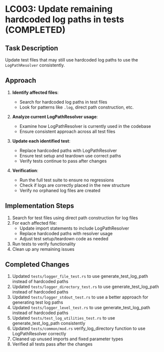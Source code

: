# LC003: Update remaining hardcoded log paths in tests (COMPLETED)

## Task Description
Update test files that may still use hardcoded log paths to use the `LogPathResolver` consistently.

## Approach

1. **Identify affected files**: 
   - Search for hardcoded log paths in test files
   - Look for patterns like `.log`, direct path construction, etc.

2. **Analyze current LogPathResolver usage**:
   - Examine how LogPathResolver is currently used in the codebase
   - Ensure consistent approach across all test files

3. **Update each identified test**:
   - Replace hardcoded paths with LogPathResolver
   - Ensure test setup and teardown use correct paths
   - Verify tests continue to pass after changes

4. **Verification**:
   - Run the full test suite to ensure no regressions
   - Check if logs are correctly placed in the new structure
   - Verify no orphaned log files are created

## Implementation Steps

1. Search for test files using direct path construction for log files
2. For each affected file:
   - Update import statements to include LogPathResolver
   - Replace hardcoded paths with resolver usage
   - Adjust test setup/teardown code as needed
3. Run tests to verify functionality
4. Clean up any remaining issues

## Completed Changes

1. Updated `tests/logger_file_test.rs` to use generate_test_log_path instead of hardcoded paths
2. Updated `tests/logger_directory_test.rs` to use generate_test_log_path instead of hardcoded paths
3. Updated `tests/logger_stdout_test.rs` to use a better approach for generating test log paths
4. Updated `tests/logger_level_test.rs` to use generate_test_log_path instead of hardcoded paths
5. Updated `tests/test_log_utilities_test.rs` to use generate_test_log_path consistently
6. Updated `tests/common/mod.rs` verify_log_directory function to use LogPathResolver correctly
7. Cleaned up unused imports and fixed parameter types
8. Verified all tests pass after the changes